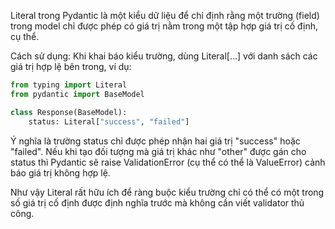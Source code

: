 Literal trong Pydantic là một kiểu dữ liệu để chỉ định rằng một trường (field) trong model chỉ được phép có giá trị nằm trong một tập hợp giá trị cố định, cụ thể.

Cách sử dụng:
Khi khai báo kiểu trường, dùng Literal[...] với danh sách các giá trị hợp lệ bên trong, ví dụ:

```python
from typing import Literal
from pydantic import BaseModel

class Response(BaseModel):
    status: Literal["success", "failed"]
```

Ý nghĩa là trường status chỉ được phép nhận hai giá trị "success" hoặc "failed". Nếu khi tạo đối tượng mà giá trị khác như "other" được gán cho status thì Pydantic sẽ raise ValidationError (cụ thể có thể là ValueError) cảnh báo giá trị không hợp lệ.

Như vậy Literal rất hữu ích để ràng buộc kiểu trường chỉ có thể có một trong số giá trị cố định được định nghĩa trước mà không cần viết validator thủ công.

